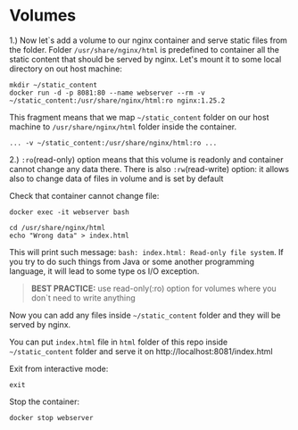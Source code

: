 # Volumes

1.) Now let`s add a volume to our nginx container and serve static files from the folder.
Folder ```/usr/share/nginx/html``` is predefined to container all the static content that
should be served by nginx. Let's mount it to some local directory on out host machine:

```shell
mkdir ~/static_content
docker run -d -p 8081:80 --name webserver --rm -v ~/static_content:/usr/share/nginx/html:ro nginx:1.25.2
```

This fragment means that we map ```~/static_content``` folder on our host machine
to ```/usr/share/nginx/html``` folder inside the container.
```
... -v ~/static_content:/usr/share/nginx/html:ro ...
```


2.) ```:ro```(read-only) option means that this volume is readonly and container cannot change any data there.
There is also ```:rw```(read-write) option: it allows also to change data of files in volume and is set by default

Check that container cannot change file:
```shell
docker exec -it webserver bash
```

```shell
cd /usr/share/nginx/html
echo "Wrong data" > index.html
```
This will print such message: ```bash: index.html: Read-only file system```. If you try to do
such things from Java or some another programming language, it will lead to some type os I/O exception.

> **BEST PRACTICE:**
> use read-only(:ro) option for volumes where you don`t need to write anything 

Now you can add any files inside ```~/static_content``` folder and they will be served by nginx.

You can put ```index.html``` file in ```html``` folder of this repo inside ```~/static_content``` folder
and serve it on http://localhost:8081/index.html

Exit from interactive mode:
```
exit
```

Stop the container:
```
docker stop webserver
```

